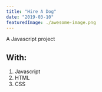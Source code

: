 ```yaml
---
title: "Hire A Dog"
date: "2019-03-10"
featuredImage: ./awesome-image.png
---
```


A Javascript project


## With:

1. Javascript
2. HTML
3. CSS

